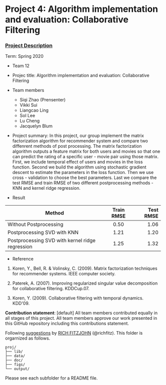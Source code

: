 # Project 4: Algorithm implementation and evaluation: Collaborative Filtering

### [Project Description](doc/project4_desc.md)

Term: Spring 2020

+ Team 12
+ Projec title: Algorithm implementation and evaluation: Collaborative Filtering
+ Team members
	+ Siqi Zhao (Prensenter)
	+ Vikki Sui
	+ Liangcao Ling
	+ Sol Lee
	+ Lu Cheng
    + Jacquelyn Blum

+ Project summary: In this project, our group implement the matrix factorization algorithm for recommender system and compare two diffenrent methods of post processing. The matrix factorization algorithm outputs a feature matrix for both users and movies so that one can predict the rating of a specific user - movie pair using those matrix. First, we include temporal effect of users and movies in the loss function. Second we build the algorithm using stochastic gradient descent to estimate the parameters in the loss function. Then we use cross - validation to choose the best parameters. Last we compare the test RMSE and train RMSE of two different postprocessing methods - KNN and kernel ridge regression. 
        
	
+ Result

| Method      | Train RMSE  | Test RMSE |
| ------------- |:-------------:| ------------:|
| Without Postprocessing      |   0.50   | 1.06  |
| Postprocessing SVD with KNN | 1.21 | 1.20   |
| Postprocessing SVD with kernel ridge regression | 1.25 | 1.32  |      
        
	
+ Reference    
              
1. Koren, Y., Bell, R. & Volinsky, C. (2009). Matrix factorization techniques for recommender systems. IEEE computer society.

2. Paterek, A. (2007). Improving regularized singular value decomposition for collaborative filtering. KDDCup.07.

3. Koren, Y. (2009). Collaborative filtering with temporal dynamics. KDD'09.       
        
	
**Contribution statement**: [default] All team members contributed equally in all stages of this project. All team members approve our work presented in this GitHub repository including this contributions statement. 

Following [suggestions](http://nicercode.github.io/blog/2013-04-05-projects/) by [RICH FITZJOHN](http://nicercode.github.io/about/#Team) (@richfitz). This folder is orgarnized as follows.

```
proj/
├── lib/
├── data/
├── doc/
├── figs/
└── output/
```

Please see each subfolder for a README file.
